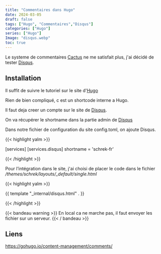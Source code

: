 ```yaml
---
title: "Commentaires dans Hugo"
date: 2024-03-05
draft: false
tags: ["Hugo", "Commentaires","Disqus"]
categories: ["Hugo"]
series: ["Hugo"]
Image: "disqus.webp"
toc: true
---
```

Le systeme de commentaires [Cactus](https://cactus.chat/docs/integrations/hugo/) ne me satisfait plus, j'ai décidé de tester [Disqus](https://disqus.com/).

<!--more-->

## Installation
Il suffit de suivre le tutoriel sur le site d'[Hugo](https://gohugo.io/content-management/comments/)

Rien de bien compliqué, c est un shortcode interne a Hugo.

Il faut deja creer un compte sur le site de [Disqus](https://disqus.com/profile/signup/).

On va récupérer le shortname dans la partie admin de [Disqus](https://schrek-fr.disqus.com/admin/settings/general/)

Dans notre fichier de configuration du site config.toml, on ajoute Disqus.

{{< highlight yalm  >}}

[services]
  [services.disqus]
    shortname = 'schrek-fr'

{{< /highlight >}}

Pour l’intégration dans le site, j'ai choisi de placer le code dans le fichier */themes/schrek/layouts/_default/single.html*

{{< highlight yalm  >}}

{{ template "_internal/disqus.html" . }}

{{< /highlight >}}

{{< bandeau warning >}} En local ca ne marche pas, il faut envoyer les fichier sur un serveur. {{< / bandeau >}} 


## Liens

https://gohugo.io/content-management/comments/



